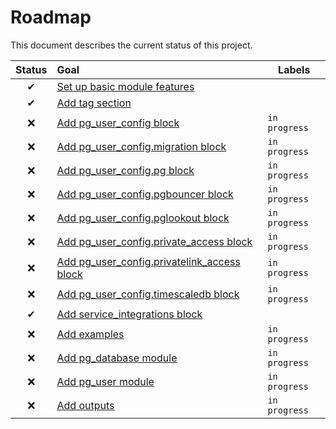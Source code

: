 # Roadmap

This document describes the current status of this project.


| Status | Goal | Labels | 
| :---: | :--- | --- | 
| ✔ | [Set up basic module features]() || 
| ✔ | [Add tag section]() ||
| ❌ | [Add pg_user_config block]() |`in progress`|
| ❌ | [Add pg_user_config.migration block]() |`in progress`|
| ❌ | [Add pg_user_config.pg block]() |`in progress`|
| ❌ | [Add pg_user_config.pgbouncer block]() |`in progress`|
| ❌ | [Add pg_user_config.pglookout block]() |`in progress`|
| ❌ | [Add pg_user_config.private_access block]() |`in progress`|
| ❌ | [Add pg_user_config.privatelink_access block]() |`in progress`|
| ❌ | [Add pg_user_config.timescaledb block]() |`in progress`|
| ✔ | [Add service_integrations block]() ||
| ❌ | [Add examples]() |`in progress`|
| ❌ | [Add pg_database module]() |`in progress`|
| ❌ | [Add pg_user module]() |`in progress`|
| ❌ | [Add outputs]() |`in progress`|
